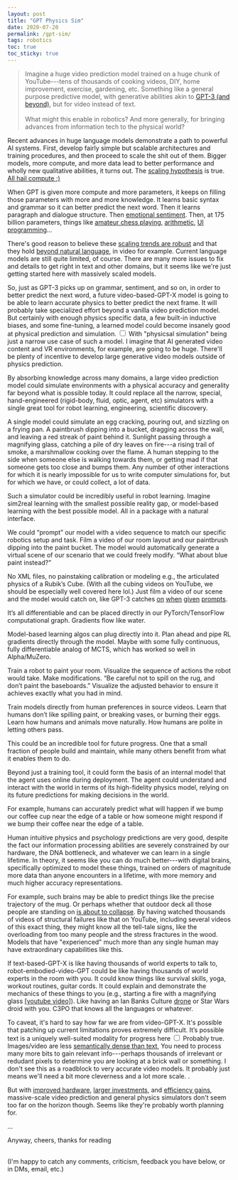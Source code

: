 ```yaml
---
layout: post
title: "GPT Physics Sim"
date: 2020-07-20
permalink: /gpt-sim/
tags: robotics 
toc: true
toc_sticky: true
---
```


>Imagine a huge video prediction model trained on a huge chunk of YouTube---tens of thousands of cooking videos, DIY, home improvement, exercise, gardening, etc.
Something like a general purpose predictive model, with generative abilities akin to [GPT-3 (and beyond)](https://www.gwern.net/newsletter/2020/05#gpt-3),
but for video instead of text.
<br><br>
What might this enable in robotics? And more generally, for bringing advances from information tech to the physical world?

Recent advances in huge language models demonstrate a path to powerful AI systems.
First, develop fairly simple but scalable architectures and training procedures, and then
proceed to scale the shit out of them.
Bigger models, more compute, and more data lead to better performance and wholly new qualitative abilities, it turns out.
The [scaling hypothesis](https://www.gwern.net/newsletter/2020/05#scaling-hypothesis) is true. [All hail](http://www.incompleteideas.net/IncIdeas/BitterLesson.html)[ compute ;)](https://www.gwern.net/images/ai/2020-07-24-meme-moneyprinter-bitterlesson-gpt3.png)

When GPT is given more compute and more parameters, it keeps on filling those parameters with more and more 
knowledge. It learns basic syntax and grammar so it can better predict the next word.
Then it learns paragraph and dialogue structure. Then [emotional sentiment](https://openai.com/blog/unsupervised-sentiment-neuron/).
Then, at 175 billion parameters, things like [amateur chess playing](https://twitter.com/TomChivers/status/1214488063310741504), 
[arithmetic](https://twitter.com/gwern/status/1277244260186763265), [UI programming](https://twitter.com/sharifshameem/status/1284095222939451393)... 

There's good reason to believe these [scaling trends are robust](https://arxiv.org/abs/2001.08361) and that they hold [beyond natural](https://arxiv.org/abs/2010.14701)[ language](https://www.youtube.com/watch?v=QMqPAM_knrE&feature=youtu.be&t=2380),
in video for example.
Current language models are still quite limited, of course.
There are many more issues to fix and details to get right in text and other domains, but it seems like we're just getting started here with massively scaled models.

So, just as GPT-3 picks up on grammar, sentiment, and so on,
in order to better predict the next word,
a future video-based-GPT-X model is going to be able to learn accurate physics to better predict the next frame.
It will probably take specialized effort beyond a vanilla video prediction model.
But certainly with enough physics specific data, a few built-in inductive biases, and some fine-tuning, a learned model could become insanely good at physical prediction and simulation<label for="sn-1" class="margine-toggle sidenote-number"/>.
<input type="checkbox" id="sn-1" class="margin-toggle"/>
<span class="sidenote">
With "physicsal simulation" being just a narrow use case of such a model. 
I imagine that AI generated video content and VR environments, for example, are going to be huge.
There'll be plenty of incentive to develop large generative video models outside of physics prediction.
</span>

By absorbing knowledge across many domains, a large video prediction model could simulate environments with a
physical accuracy and generality far beyond what is possible today.
It could replace all the narrow, special, hand-engineered (rigid-body, fluid, optic, agent, etc) simulators
with a single great tool for robot learning, engineering, scientific discovery.

A single model could simulate an egg cracking, pouring out, and sizzling on a frying pan. A paintbrush dipping into a bucket,
dragging across the wall, and leaving a red streak of paint behind it.
Sunlight passing through a magnifying glass, catching a pile of dry leaves on fire---a rising trail of smoke, a marshmallow cooking over the flame.
A human stepping to the side when someone else is walking towards them, or getting mad if that someone gets too close and bumps them.
Any number of other interactions for which it is nearly impossible for us to write computer simulations for, but for which we have, or could collect, a lot of data.

Such a simulator could be incredibly useful in robot learning.
Imagine sim2real learning with the smallest possible reality gap, or model-based learning with the best possible model.
All in a package with a natural interface.

We could “prompt” our model with a video sequence to match our specific robotics setup and task.  Film a video of our room layout and our paintbrush dipping into the paint bucket. The model would automatically generate a virtual scene of our scenario that we could freely modify. “What about blue paint instead?”

No XML files, no painstaking calibration or modeling e.g., the articulated physics of a Rubik’s Cube. (With all the cubing videos on YouTube, we should be especially well covered here lol.)
Just film a video of our scene and the model would catch on, like GPT-3 catches [on](https://twitter.com/xuenay/status/1283312640199196673) [when](https://twitter.com/gwern/status/1267215588214136833) [given](https://www.gwern.net/newsletter/2020/05#gpt-3) [prompts](https://openai.com/blog/openai-api/).

It’s all differentiable and can be placed directly in our PyTorch/TensorFlow computational graph.  Gradients flow like water.

Model-based learning algos can plug directly into it. Plan ahead and pipe RL gradients directly through the model. 
Maybe with some fully continuous, fully differentiable analog of MCTS, which has worked so well in Alpha/MuZero.

Train a robot to paint your room. Visualize the sequence of actions the robot would take. Make modifications. “Be careful not to spill on the rug, and don’t paint the baseboards.” Visualize the adjusted behavior to ensure it achieves exactly what you had in mind.

Train models directly from human preferences in source videos. Learn that humans don’t like spilling paint, or breaking vases, or burning their eggs. Learn how humans and animals move naturally. How humans are polite in letting others pass. 

This could be an incredible tool for future progress. One that a small fraction of people build and maintain,
while many others benefit from what it enables them to do.

Beyond just a training tool, it could form the basis of an internal model that the agent uses online during deployment. The agent could understand and interact with the world in terms of its high-fidelity physics model, relying on its future predictions for making decisions in the world.

For example, humans can accurately predict what will happen if we bump our 
coffee cup near the edge of a table
or how someone might respond if we bump their coffee near the edge of a table.

Human intuitive physics and psychology predictions are very good, despite the
fact our information processing abilities are severely constrained by our hardware,
the DNA bottleneck, and whatever we can learn in a single lifetime.
In theory, it seems like you can do much better---with digital brains, specifically optimized to 
model these things, trained on orders of magnitude more data than anyone
encounters in a lifetime, with more memory and much higher accuracy representations.

For example, such brains may be able to predict things like the precise 
trajectory of the mug.  Or perhaps whether that outdoor deck all those people are standing on [is about to collapse](https://www.youtube.com/results?search_query=deck+collapse).
By having watched thousands of videos of structural 
failures like that on YouTube, including several videos of this exact thing, they might know all the tell-tale signs, like
the overloading from too many people and the stress fractures in the wood.
Models that have "experienced" much more than any single human may have extraordinary capabilities like this.

If text-based-GPT-X is like having thousands of world experts to talk to,
robot-embodied-video-GPT could be like having thousands of world experts in the room with you. 
It could know things like survival skills, yoga, workout routines, guitar cords. 
It could explain and demonstrate the mechanics of these things to you (e.g., starting a fire with a magnifying glass [[youtube video]](https://www.youtube.com/watch?v=D2ym8wt5NWo)).
Like having an Ian Banks Culture [drone](https://en.wikipedia.org/wiki/The_Culture#Drones) or Star Wars droid with you. C3PO that knows all the languages or whatever.

To caveat, it's hard to say how far we are from video-GPT-X. It's possible that
patching up current limitations proves extremely difficult. 
It’s possible text is a uniquely well-suited modality for progress here<label for="sn-2" class="margine-toggle sidenote-number"/>
<input type="checkbox" id="sn-2" class="margin-toggle"/>
<span class="sidenote">
Probably true. Images/video are less [semantically dense than text](https://twitter.com/jcjohnss/status/1271273497310965762),
You need to process many more bits to gain relevant info---perhaps thousands of irrelevant or redudant pixels to determine you are looking at a brick wall or something.
I don't see this as a roadblock to very accurate video models.
It probably just means we'll need a bit more cleverness and a lot more scale.
</span>.

But with [improved](https://en.wikipedia.org/wiki/Application-specific_integrated_circuit)[ hardware](https://en.wikipedia.org/wiki/Huang%27s_law#:~:text=Huang's%20Law%20is%20an%20observation,central%20processing%20units%20(CPU).&text=Huang's%20law%20states%20that%20the,than%20double%20every%20two%20years.), [larger investments](https://openai.com/blog/ai-and-compute/), and [efficiency gains](https://openai.com/blog/ai-and-efficiency/),
massive-scale video prediction and general physics simulators don't seem too far on the horizon though.
Seems like they're probably worth planning for.


<!--
Creating general physics simulators may be challenging, but it will be possible, and it will be worth doing.

And I think it is probably good to think about if you work in this area.
What is going to matter?

At that point, it may require a decent amount of extra physics-sim specific effort, but it will be possible, and worth doing.
-->

<!--
<label for="bootstrap" class="margine-toggle sidenote-number"/><input type="checkbox" id="bootstrap" class="margin-toggle"/><span class="sidenote">
To bootstrap to something like this might not require an unreasonable robotics specific effort.
Maybe you can start with something on the order of narrow household robots (dish washing + laundry).
Then use these in a Tesla-like [fleet](https://www.youtube.com/watch?v=Ucp0TTmvqOE&feature=youtu.be&t=6678), collecting more data to iteratively improve the models
and ratcheting up.
Maybe a "Sim2Real Engine", where you (1) use simulators to train policies, (2) use those policies to collect better data,
and then (3) use that data to improve the simulator. Rinse, repeat.
</span>.


And so will other large scale models, like large models that can imitate humans.

And I think preparing for the world where the scaling hypothesis and the bitter lesson are true is important.
What is going to matter in 10-20 years? Are you building towards something that might? 

Specifically, I think this is going to look like huge models trained on massive datasets.
And then we reuse these massive models for different tasks.

I am therefore pretty bullish on model-based learning. Learning the huge model of the world,
then using that for training and injecting information into policies and value functions.
And also on sim2real learning, where we can turn massive amounts of data from the real world
into a simulator that we learn in. In fact, these areas will probably merge a lot in the future.
(TODO: write and link my other post on this stuff).

I also think we will benefit from massive amounts of videos of human demonstrations that
we can repurpose for training humanoid robots to do tasks. I imagine we could train a huge 
model that can behave like humans. Without having to do teleoperation. We can just repurpose them,
maybe through the use of the simulator.

Maybe I ought to have a pointer to different huge models that are going to matter in robotics.

Maybe I ought to rewrite this as the 
impact of huge scaled models in robotics.
One will be the learned simulator.
One will be the 



And as we are seeing, powerful prediction models are extremely versatile.
They can be [programmed based on different prompts](https://twitter.com/ch402/status/1273765062633639936) to do a vast number of things.
If you want your GPT-3 model to solve arithmetic problems, you feed it a
prompt that says to add "the following 4-digit numbers: 4,235 + 1,897 = " and
then your model happens to do arithmetic by predicting what tokens come next ("6,132").


They are super powerful tools with a quite nice interface, relative to 
traditional software APIs.



Thus, if you want your video-GPT-X to simulate physics, you feed it a video of an egg falling off the kitchen table and then your model happens to simulate physics by predicting what frames come next (it hits the ground and splatters).

Just as arithmetic is just one example of what you can do with a text prediction
model, physics simulation is just one example of what you can do with a video prediction model.


But here I just focus on physics simulation, because it is super exciting for robotics.
-->



...

Anyway, cheers, thanks for reading

<br>
(I'm happy to catch any comments, criticism, feedback you have below, or in DMs, email, etc.)



<!--

FAQs/addendums

1. 

When a gpt model looks at starting a fire. It doesn’t have to get perfect physical accuracy. It will look and know that striking a flint with a steel will create sparks. Then that should catch the leaves on fire. That should produce smoke.

It won’t know the exact locations of all of these.

It will have a certain state that corresponds to there is flame. And once it has achieved that, it will know. It won’t have to be perfect.

The only way to achieve something like this is with very little imposed structure, trained on tons of real data. Yeah.


Hmm… this kind of makes me think we don’t want much structure at all. Or in fact, any things like conservation laws.

They will make it easier to learn some things, but they are just a crutch.

Big big models with just enough inductive biases to make it possible.


2. 

I guess one thing that is often ignored is that you can imagine a state before imagining how you would traverse there.

You can imagine, what would it be like if those words were switched.
Or if I went home right now, what would I be doing?
You can imagine states.
If your model is general enough, you can imagine states that are similar.
You could imagine different versions of the state.
Like imagine the desert, but it is grey, there is no air to breathe, the gravity is reduced, the dust can damage your body/electronics. How would you act there?
You can modify your models like that and try to figure it out.

I think video-GPT sim would work because you could place it in different contexts.


3. 

This would be a good way to make it parallelizable.

You collect data from all over, and you can have thousands of agents
running in the sim training.

I think this is going to the best way to scale.
You aggregate all of this knowledge into a central location.



Considering this, and really thinking about it.
Sure it is expensive, but the price will drop and people are willing to drop this cash anyway.
The potential windfall is massive.


With models in the 100s of billions of parameters---and yet to hit any scaling limits---we are seeing incredible
results.  If we can achieve such mastery with such simple approaches in text, we can't be too far away from cracking other domains like video.
Maybe not immediately, due to the much larger compute costs it will likely take, the necessary improvements in video-specific arches, training, etc.
But this is definitely on the horizon.

Though we have yet to hit on many of the applications of powerful text models,
I am excited about the prospects of video prediction.
Specifically robotics, and specifically for the potential of creating a general purpose physics simulator.

No doubt many in VR, movie generation, etc.
But in this post, I focus on the applications to robot learning of a general purpose video physics simulator.







Concretely, for training, I think this means something simple like mean-squared error on pixels is not going to
work like just predicting the next word works.
I think something like generative models will be the right way to do this.
Things like GANs, or VAEs that can sample probabilitistically the possible types of cars.

I think a future simulator has randomness built in. Core to the simulation, will be sampling about possible future events.
About how the wave is going to crash.
You can train your robot on all variations simultaneously.

Maybe a VAE would be able to handle MSE loss...
Like if you sample and keep track of that.
Maybe it would work.
Maybe pixel loss along with other. But if you are sampling a latent... maybe it could work.


I think in narrow settings this will work well.
There will be plenty of cases where you have enough information to accurately predict what is going to happen.

But then plenty more where all kinds of things can happen because you don't have perfect information.

But you can sample over that. Randomly sample and account for that.

This will be core for a learned simulator.





-->






